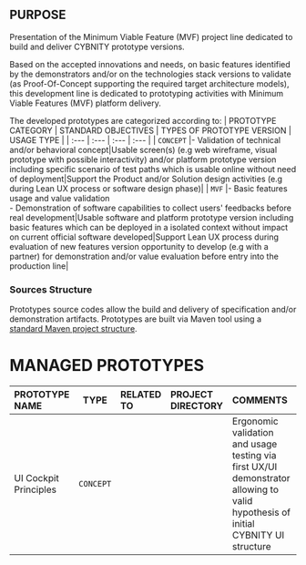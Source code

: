 ## PURPOSE
Presentation of the Minimum Viable Feature (MVF) project line dedicated to build and deliver CYBNITY prototype versions.

Based on the accepted innovations and needs, on basic features identified by the demonstrators and/or on the technologies stack versions to validate (as Proof-Of-Concept supporting the required target architecture models), this development line is dedicated to prototyping activities with Minimum Viable Features (MVF) platform delivery.

The developed prototypes are categorized according to:
| PROTOTYPE CATEGORY | STANDARD OBJECTIVES | TYPES OF PROTOTYPE VERSION | USAGE TYPE |
| :--- | :--- | :--- | :--- |
| `CONCEPT` |- Validation of technical and/or behavioral concept|Usable screen(s) (e.g web wireframe, visual prototype with possible interactivity) and/or platform prototype version including specific scenario of test paths which is usable online without need of deployment|Support the Product and/or Solution design activities (e.g during Lean UX process or software design phase)|
| `MVF` |- Basic features usage and value validation<br>- Demonstration of software capabilities to collect users' feedbacks before real development|Usable software and platform prototype version including basic features which can be deployed in a isolated context without impact on current official software developed|Support Lean UX process during evaluation of new features version opportunity to develop (e.g with a partner) for demonstration and/or value evaluation before entry into the production line|

### Sources Structure
Prototypes source codes allow the build and delivery of specification and/or demonstration artifacts.
Prototypes are built via Maven tool using a [standard Maven project structure](https://maven.apache.org/guides/introduction/introduction-to-the-standard-directory-layout.html).

# MANAGED PROTOTYPES
| PROTOTYPE NAME | TYPE | RELATED TO | PROJECT DIRECTORY | COMMENTS |
| :--- | :--: | :--- | :--- | :--- |
| UI Cockpit Principles | `CONCEPT` | | |Ergonomic validation and usage testing via first UX/UI demonstrator allowing to valid hypothesis of initial CYBNITY UI structure|
